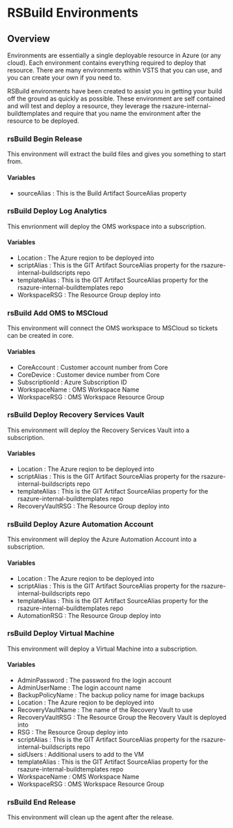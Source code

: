 # RSBuild Environments

## Overview
Environments are essentially a single deployable resource in Azure (or any cloud). Each environment contains everything required to deploy that resource. There are many environments within VSTS that you can use, and you can create your own if you need to. 

RSBuild environments have been created to assist you in getting your build off the ground as quickly as possible. These environment are self contained and will test and deploy a resource, they leverage the rsazure-internal-buildtemplates and require that you name the environment after the resource to be deployed.

### rsBuild Begin Release
This environment will extract the build files and gives you something to start from.
#### Variables
- sourceAlias         : This is the Build Artifact SourceAlias property

### rsBuild Deploy Log Analytics
This envrionment will deploy the OMS workspace into a subscription.
#### Variables
- Location            : The Azure reqion to be deployed into
- scriptAlias         : This is the GIT Artifact SourceAlias property for the rsazure-internal-buildscripts repo
- templateAlias       : This is the GIT Artifact SourceAlias property for the rsazure-internal-buildtemplates repo
- WorkspaceRSG        : The Resource Group deploy into

### rsBuild Add OMS to MSCloud
This environment will connect the OMS workspace to MSCloud so tickets can be created in core.
#### Variables
- CoreAccount         : Customer account number from Core
- CoreDevice          : Customer device number from Core
- SubscriptionId      : Azure Subscription ID
- WorkspaceName       : OMS Workspace Name
- WorkspaceRSG        : OMS Workspace Resource Group

### rsBuild Deploy Recovery Services Vault
This environment will deploy the Recovery Services Vault into a subscription.
#### Variables
- Location            : The Azure reqion to be deployed into
- scriptAlias         : This is the GIT Artifact SourceAlias property for the rsazure-internal-buildscripts repo
- templateAlias       : This is the GIT Artifact SourceAlias property for the rsazure-internal-buildtemplates repo
- RecoveryVaultRSG    : The Resource Group deploy into

### rsBuild Deploy Azure Automation Account
This environment will deploy the Azure Automation Account into a subscription.
#### Variables
- Location            : The Azure reqion to be deployed into
- scriptAlias         : This is the GIT Artifact SourceAlias property for the rsazure-internal-buildscripts repo
- templateAlias       : This is the GIT Artifact SourceAlias property for the rsazure-internal-buildtemplates repo
- AutomationRSG       : The Resource Group deploy into

### rsBuild Deploy Virtual Machine
This environment will deploy a Virtual Machine into a subscription.
#### Variables
- AdminPassword       : The password fro the login account
- AdminUserName       : The login account name
- BackupPolicyName    : The backup policy name for image backups
- Location            : The Azure reqion to be deployed into
- RecoveryVaultName   : The name of the Recovery Vault to use
- RecoveryVaultRSG    : The Resource Group the Recovery Vault is deployed into
- RSG                 : The Resource Group deploy into
- scriptAlias         : This is the GIT Artifact SourceAlias property for the rsazure-internal-buildscripts repo
- sidUsers            : Additional users to add to the VM
- templateAlias       : This is the GIT Artifact SourceAlias property for the rsazure-internal-buildtemplates repo
- WorkspaceName       : OMS Workspace Name
- WorkspaceRSG        : OMS Workspace Resource Group

### rsBuild End Release
This environment will clean up the agent after the release.
